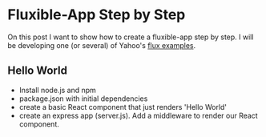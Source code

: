 # Fluxible-App Step by Step
On this post I want to show how to create a fluxible-app step by step. I will be developing one (or several) of Yahoo's [flux examples](https://github.com/yahoo/flux-examples).

## Hello World
- Install node.js and npm
- package.json with initial dependencies
- create a basic React component that just renders 'Hello World'
- create an express app (server.js). Add a middleware to render our React component.
